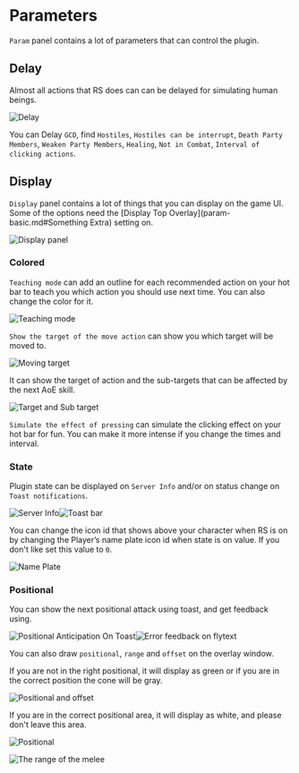 # Parameters

`Param` panel contains a lot of parameters that can control the plugin.

## Delay

Almost all actions that RS does can can be delayed for simulating human beings.

![Delay](assets/image-20230423221716060.png)

You can Delay `GCD`, find `Hostiles`, `Hostiles can be interrupt`, `Death Party Members`, `Weaken Party Members`, `Healing`, `Not in Combat`, `Interval of clicking actions`.

## Display

`Display` panel contains a lot of things that you can display on the game UI. Some of the options need the [Display Top Overlay](param-basic.md#Something Extra) setting on.

![Display panel](assets/image-20230418214351833.png)

### Colored

`Teaching mode` can add an outline for each recommended action on your hot bar to teach you which action you should use next time. You can also change the color for it.

![Teaching mode](assets/image-20230418215042373.png)

`Show the target of the move action` can show you which target will be moved to.

![Moving target](assets/1681825978742.png)

It can show the target of action and the sub-targets that can be affected by the next AoE skill.

![Target and Sub target](assets/1681826361767.png)

`Simulate the effect of pressing` can simulate the clicking effect on your hot bar for fun. You can make it more intense if you change the times and interval.

### State

Plugin state can be displayed on `Server Info` and/or on status change on `Toast notifications`.

![Server Info](assets/image-20230418220659647.png)![Toast bar](assets/image-20230418221016542.png)

You can change the icon id that shows above your character when RS is on by changing the Player’s name plate icon id when state is on value. If you don't like set this value to `0`.

![Name Plate](assets/1681827143989.png)

### Positional

You can show the next positional attack using toast, and get feedback using.

![Positional Anticipation On Toast](assets/image-20230418221832369.png)![Error feedback on flytext](assets/image-20230418222118315.png)

You can also draw `positional`, `range`  and `offset` on the overlay window.

If you are not in the right positional, it will display as green or if you are in the correct position the cone will be gray.

![Positional and offset](assets/1681827846439.png)

If you are in the correct positional area, it will display as white, and please don't leave this area.

![Positional](assets/1681827930676.png)

![The range of the melee](assets/1681828038831.png)